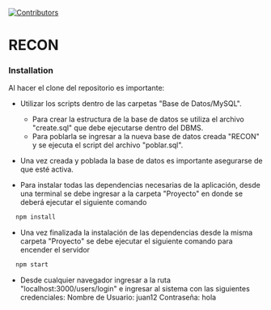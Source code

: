 [![Contributors][contributors-shield]][contributors-url]
# RECON
### Installation
Al hacer el clone del repositorio es importante:
* Utilizar los scripts dentro de las carpetas "Base de Datos/MySQL". 
  * Para crear la estructura de la base de datos se utiliza el archivo "create.sql" que debe ejecutarse dentro del DBMS.
  * Para poblarla se ingresar a la nueva base de datos creada "RECON" y se ejecuta el script del archivo "poblar.sql".
* Una vez creada y poblada la base de datos es importante asegurarse de que esté activa.

* Para instalar todas las dependencias necesarias de la aplicación, desde una terminal se debe ingresar a la carpeta "Proyecto" en donde se deberá ejecutar el siguiente comando
```sh
  npm install
  ```
* Una vez finalizada la instalación de las dependencias desde la misma carpeta "Proyecto" se debe ejecutar el siguiente comando para encender el servidor
```sh
  npm start
  ```
* Desde cualquier navegador ingresar a la ruta "localhost:3000/users/login" e ingresar al sistema con las siguientes credenciales:
    Nombre de Usuario: juan12
    Contraseña: hola

[contributors-shield]: https://img.shields.io/github/contributors/othneildrew/Best-README-Template.svg?style=for-the-badge
[contributors-url]: https://github.com/JR-espacial/RECON/graphs/contributors
